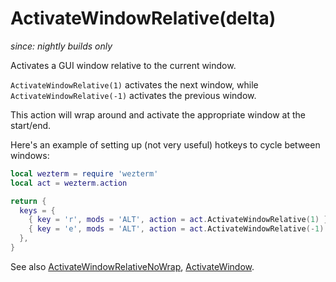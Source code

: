 # ActivateWindowRelative(delta)

*since: nightly builds only*

Activates a GUI window relative to the current window.

`ActivateWindowRelative(1)` activates the next window, while
`ActivateWindowRelative(-1)` activates the previous window.

This action will wrap around and activate the appropriate window
at the start/end.

Here's an example of setting up (not very useful) hotkeys to cycle between
windows:

```lua
local wezterm = require 'wezterm'
local act = wezterm.action

return {
  keys = {
    { key = 'r', mods = 'ALT', action = act.ActivateWindowRelative(1) },
    { key = 'e', mods = 'ALT', action = act.ActivateWindowRelative(-1) },
  },
}
```

See also [ActivateWindowRelativeNoWrap](ActivateWindowRelativeNoWrap.md),
[ActivateWindow](ActivateWindow.md).

